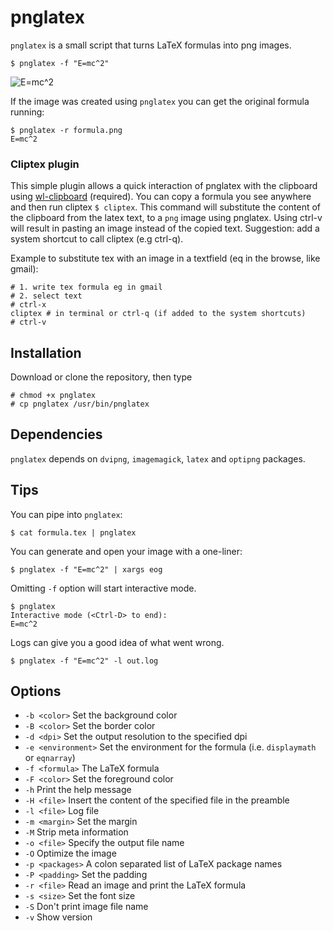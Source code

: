 # pnglatex
`pnglatex` is a small script that turns LaTeX formulas into png images.

    $ pnglatex -f "E=mc^2"

![E=mc^2](https://raw.githubusercontent.com/mneri/pnglatex/master/example.png)

If the image was created using `pnglatex` you can get the original formula running:

    $ pnglatex -r formula.png
    E=mc^2
    
### Cliptex plugin
This simple plugin allows a quick interaction of pnglatex with the clipboard using [wl-clipboard](https://github.com/bugaevc/wl-clipboard) (required).
You can copy a formula you see anywhere and then run cliptex `$ cliptex`. This command will substitute the content of the clipboard from the latex text, to a `png` image using pnglatex. Using ctrl-v will result in pasting an image instead of the copied text. Suggestion: add a system shortcut to call cliptex (e.g ctrl-q).

Example to substitute tex with an image in a textfield (eq in the browse, like gmail):

    # 1. write tex formula eg in gmail
    # 2. select text
    # ctrl-x
    cliptex # in terminal or ctrl-q (if added to the system shortcuts)
    # ctrl-v

## Installation
Download or clone the repository, then type

    # chmod +x pnglatex
    # cp pnglatex /usr/bin/pnglatex

## Dependencies
`pnglatex` depends on `dvipng`, `imagemagick`, `latex` and `optipng` packages.

## Tips
You can pipe into `pnglatex`:

    $ cat formula.tex | pnglatex

You can generate and open your image with a one-liner:

    $ pnglatex -f "E=mc^2" | xargs eog

Omitting `-f` option will start interactive mode.

    $ pnglatex
    Interactive mode (<Ctrl-D> to end):
    E=mc^2

Logs can give you a good idea of what went wrong.

    $ pnglatex -f "E=mc^2" -l out.log

## Options
+ `-b <color>` Set the background color
+ `-B <color>` Set the border color
+ `-d <dpi>` Set the output resolution to the specified dpi
+ `-e <environment>` Set the environment for the formula (i.e. `displaymath` or `eqnarray`)
+ `-f <formula>` The LaTeX formula
+ `-F <color>` Set the foreground color
+ `-h` Print the help message
+ `-H <file>` Insert the content of the specified file in the preamble
+ `-l <file>` Log file
+ `-m <margin>` Set the margin
+ `-M` Strip meta information
+ `-o <file>` Specify the output file name
+ `-O` Optimize the image
+ `-p <packages>` A colon separated list of LaTeX package names
+ `-P <padding>` Set the padding
+ `-r <file>` Read an image and print the LaTeX formula
+ `-s <size>` Set the font size
+ `-S` Don't print image file name
+ `-v` Show version
